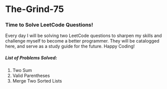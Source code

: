 # The-Grind-75

### Time to Solve LeetCode Questions! 

Every day I will be solving two LeetCode questions to sharpen my skills and challenge myself to become a better programmer. They will be catalogged here, and serve as a study guide for the future. Happy Coding! 

##### List of Problems Solved:
1. Two Sum
2. Valid Parentheses
3. Merge Two Sorted Lists